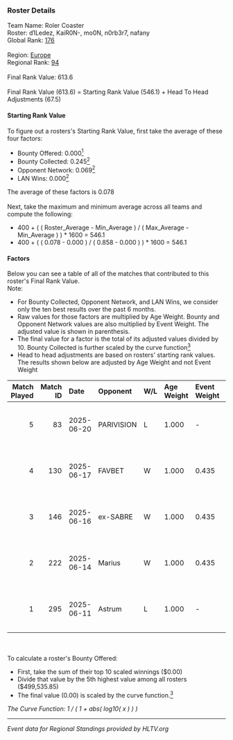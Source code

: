 ### Roster Details<br />
Team Name: Roler Coaster<br />
Roster: d1Ledez, KaiR0N-, mo0N, n0rb3r7, nafany<br />
Global Rank: [176](../../standings_global_2025_07_07.md)<br />
<br />
Region: [Europe]( ../../standings_europe_2025_07_07.md)<br />
Regional Rank: [94]( ../../standings_europe_2025_07_07.md)<br />
<br />
Final Rank Value:  613.6<br />
<br />
Final Rank Value (613.6) = Starting Rank Value (546.1) + Head To Head Adjustments (67.5)<br />

#### Starting Rank Value<br />
To figure out a rosters's Starting Rank Value, first take the average of these four factors:<br />
- Bounty Offered: 0.000[<sup>1</sup>](#table2)
- Bounty Collected: 0.245[<sup>2</sup>](#table1)
- Opponent Network: 0.069[<sup>2</sup>](#table1)
- LAN Wins: 0.000[<sup>2</sup>](#table1)

The average of these factors is 0.078<br />
<br />
Next, take the maximum and minimum average across all teams and compute the following:<br />
- 400 + ( ( Roster_Average - Min_Average ) / ( Max_Average - Min_Average ) ) * 1600 = 546.1
- 400 + ( ( 0.078 - 0.000 ) / ( 0.858 - 0.000 ) ) * 1600 = 546.1


#### Factors<br />
Below you can see a table of all of the matches that contributed to this roster's Final Rank Value.<br />
Note:<br />

- For Bounty Collected, Opponent Network, and LAN Wins, we consider only the ten best results over the past 6 months.
- Raw values for those factors are multiplied by Age Weight. Bounty and Opponent Network values are also multiplied by Event Weight. The adjusted value is shown in parenthesis.
- The final value for a factor is the total of its adjusted values divided by 10. Bounty Collected is further scaled by the curve function[<sup>3</sup>](#curveFunction)
- Head to head adjustments are based on rosters' starting rank values. The results shown below are adjusted by Age Weight and not Event Weight
<span id="table1"></span><br />


| Match Played | Match ID | Date       | Opponent   | W/L | Age Weight | Event Weight | Bounty Collected | Opponent Network | LAN Wins  | H2H Adj. | Roster                                      |
| -: | -: | :- | :- | :- | :- | :- | :- | :- | :- | -: | :- |
|            5 |       83 | 2025-06-20 | PARIVISION | L   | 1.000      | -            | -                | -                | -         |    -2.37 | d1Ledez, KaiR0N-, mo0N, n0rb3r7, nafany     |
|            4 |      130 | 2025-06-17 | FAVBET     | W   | 1.000      | 0.435        | 0.008 (0.004)    | 0.742 (0.323)    | 0 (0.000) |    27.32 | ArtFr0st, d1Ledez, KaiR0N-, n0rb3r7, nafany |
|            3 |      146 | 2025-06-16 | ex-SABRE   | W   | 1.000      | 0.435        | 0.004 (0.002)    | 0.455 (0.198)    | 0 (0.000) |    22.32 | ArtFr0st, d1Ledez, KaiR0N-, n0rb3r7, nafany |
|            2 |      222 | 2025-06-14 | Marius     | W   | 1.000      | 0.435        | 0.006 (0.003)    | 0.384 (0.167)    | 0 (0.000) |    21.80 | ArtFr0st, d1Ledez, KaiR0N-, n0rb3r7, nafany |
|            1 |      295 | 2025-06-11 | Astrum     | L   | 1.000      | -            | -                | -                | -         |    -1.60 | ArtFr0st, d1Ledez, KaiR0N-, n0rb3r7, nafany |

<br />
<span id="table2"></span><br />
To calculate a roster's Bounty Offered:<br />

- First, take the sum of their top 10 scaled winnings ($0.00)
- Divide that value by the 5th highest value among all rosters ($499,535.85)
- The final value (0.00) is scaled by the curve function.[<sup>3</sup>](#curveFunction)

<span id="curveFunction"></span>_The Curve Function: 1 / ( 1 + abs( log10( x ) ) )_<br />

---
_Event data for Regional Standings provided by HLTV.org_<br />
